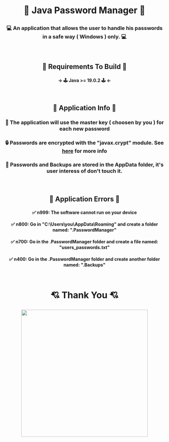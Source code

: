 # <p align="center">🔐 Java Password Manager 🔐</p>
### <p align="center"> 💻 An application that allows the user to handle his passwords in a safe way ( Windows ) only. 💻</p><br>

## <p align="center">🔨 Requirements To Build 🔨</p>
#### <p align="center">-> 🕹️ Java >= 19.0.2 🕹️ <- </p><br>

## <p align="center">💬 Application Info 💬</p>
### <p align="center"> 💬 The application will use the master key ( choosen by you ) for each new password </p>
### <p align="center"> 🔒 Passwords are encrypted with the "javax.crypt" module. See <a href="https://jenkov.com/tutorials/java-cryptography/index.html">here</a> for more info</p>
### <p align="center"> 🔑 Passwords and Backups are stored in the AppData folder, it's user interess of don't touch it.</p><br>

## <p align="center">🚀 Application Errors 🚀</p>
#### <p align="center">✅ n999: The software cannot run on your device</p>
#### <p align="center">✅ n800: Go in "C:\Users\you\AppData\Roaming\" and create a folder named: ".PasswordManager" </p>
#### <p align="center">✅ n700: Go in the .PasswordManager folder and create a file named: "users_passwords.txt" </p>
#### <p align="center">✅ n400: Go in the .PasswordManager folder and create another folder named: ".Backups" </p><br>

# <p align="center">💘 Thank You 💘</p>
<p align="center"> <img src="https://data.whicdn.com/images/164035936/original.gif" width="400px" height="400px"></p>
